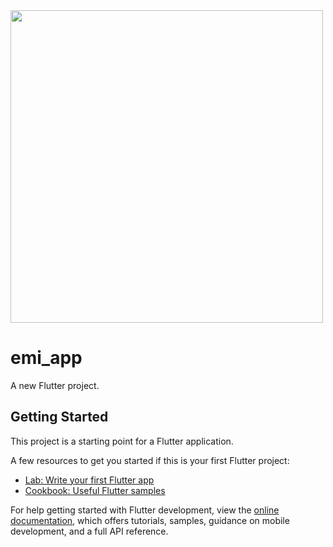 

<img src = "https://github.com/MauryaAayush/emi_app/assets/143180849/86ffebc6-c7f9-4516-9900-cbe2bfcc8420" height = 500px>



# emi_app

A new Flutter project.

## Getting Started

This project is a starting point for a Flutter application.

A few resources to get you started if this is your first Flutter project:

- [Lab: Write your first Flutter app](https://docs.flutter.dev/get-started/codelab)
- [Cookbook: Useful Flutter samples](https://docs.flutter.dev/cookbook)

For help getting started with Flutter development, view the
[online documentation](https://docs.flutter.dev/), which offers tutorials,
samples, guidance on mobile development, and a full API reference.
